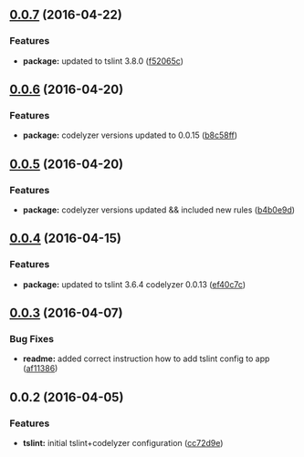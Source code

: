 <a name="0.0.7"></a>
## [0.0.7](https://github.com/valor-software/tslint-config-valorsoft/compare/v0.0.6...v0.0.7) (2016-04-22)


### Features

* **package:** updated to tslint 3.8.0 ([f52065c](https://github.com/valor-software/tslint-config-valorsoft/commit/f52065c))



<a name="0.0.6"></a>
## [0.0.6](https://github.com/valor-software/tslint-config-valorsoft/compare/v0.0.5...v0.0.6) (2016-04-20)


### Features

* **package:** codelyzer versions updated to 0.0.15 ([b8c58ff](https://github.com/valor-software/tslint-config-valorsoft/commit/b8c58ff))



<a name="0.0.5"></a>
## [0.0.5](https://github.com/valor-software/tslint-config-valorsoft/compare/v0.0.4...v0.0.5) (2016-04-20)


### Features

* **package:** codelyzer versions updated && included new rules ([b4b0e9d](https://github.com/valor-software/tslint-config-valorsoft/commit/b4b0e9d))



<a name="0.0.4"></a>
## [0.0.4](https://github.com/valor-software/tslint-config-valorsoft/compare/v0.0.3...v0.0.4) (2016-04-15)


### Features

* **package:** updated to tslint 3.6.4 codelyzer 0.0.13 ([ef40c7c](https://github.com/valor-software/tslint-config-valorsoft/commit/ef40c7c))



<a name="0.0.3"></a>
## [0.0.3](https://github.com/valor-software/tslint-config-valorsoft/compare/v0.0.2...v0.0.3) (2016-04-07)


### Bug Fixes

* **readme:** added correct instruction how to add tslint config to app ([af11386](https://github.com/valor-software/tslint-config-valorsoft/commit/af11386))



<a name="0.0.2"></a>
## 0.0.2 (2016-04-05)


### Features

* **tslint:** initial tslint+codelyzer configuration ([cc72d9e](https://github.com/valor-software/tslint-config-valorsoft/commit/cc72d9e))



